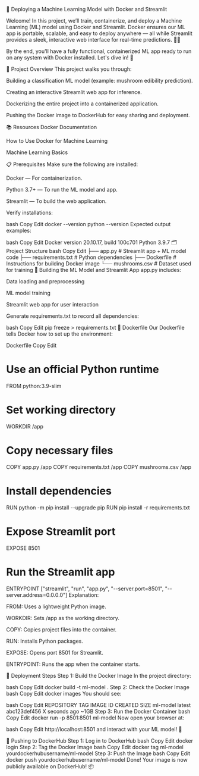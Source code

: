 🚀 Deploying a Machine Learning Model with Docker and Streamlit


Welcome! In this project, we’ll train, containerize, and deploy a Machine Learning (ML) model using Docker and Streamlit. Docker ensures our ML app is portable, scalable, and easy to deploy anywhere — all while Streamlit provides a sleek, interactive web interface for real-time predictions. 🐳🤖

By the end, you'll have a fully functional, containerized ML app ready to run on any system with Docker installed. Let's dive in! 🎯

📖 Project Overview
This project walks you through:

Building a classification ML model (example: mushroom edibility prediction).

Creating an interactive Streamlit web app for inference.

Dockerizing the entire project into a containerized application.

Pushing the Docker image to DockerHub for easy sharing and deployment.

📚 Resources
Docker Documentation

How to Use Docker for Machine Learning

Machine Learning Basics

📋 Prerequisites
Make sure the following are installed:

Docker — For containerization.

Python 3.7+ — To run the ML model and app.

Streamlit — To build the web application.

Verify installations:

bash
Copy
Edit
docker --version
python --version
Expected output examples:

bash
Copy
Edit
Docker version 20.10.17, build 100c701
Python 3.9.7
🗂️ Project Structure
bash
Copy
Edit
├── app.py              # Streamlit app + ML model code
├── requirements.txt    # Python dependencies
├── Dockerfile          # Instructions for building Docker image
└── mushrooms.csv       # Dataset used for training
🐍 Building the ML Model and Streamlit App
app.py includes:

Data loading and preprocessing

ML model training

Streamlit web app for user interaction

Generate requirements.txt to record all dependencies:

bash
Copy
Edit
pip freeze > requirements.txt
📄 Dockerfile
Our Dockerfile tells Docker how to set up the environment:

Dockerfile
Copy
Edit
# Use an official Python runtime
FROM python:3.9-slim

# Set working directory
WORKDIR /app

# Copy necessary files
COPY app.py /app
COPY requirements.txt /app
COPY mushrooms.csv /app

# Install dependencies
RUN python -m pip install --upgrade pip
RUN pip install -r requirements.txt

# Expose Streamlit port
EXPOSE 8501

# Run the Streamlit app
ENTRYPOINT ["streamlit", "run", "app.py", "--server.port=8501", "--server.address=0.0.0.0"]
Explanation:

FROM: Uses a lightweight Python image.

WORKDIR: Sets /app as the working directory.

COPY: Copies project files into the container.

RUN: Installs Python packages.

EXPOSE: Opens port 8501 for Streamlit.

ENTRYPOINT: Runs the app when the container starts.

🚀 Deployment Steps
Step 1: Build the Docker Image
In the project directory:

bash
Copy
Edit
docker build -t ml-model .
Step 2: Check the Docker Image
bash
Copy
Edit
docker images
You should see:

bash
Copy
Edit
REPOSITORY   TAG       IMAGE ID       CREATED          SIZE
ml-model     latest    abc123def456   X seconds ago    ~1GB
Step 3: Run the Docker Container
bash
Copy
Edit
docker run -p 8501:8501 ml-model
Now open your browser at:

bash
Copy
Edit
http://localhost:8501
and interact with your ML model! 🎨

🐋 Pushing to DockerHub
Step 1: Log in to DockerHub
bash
Copy
Edit
docker login
Step 2: Tag the Docker Image
bash
Copy
Edit
docker tag ml-model yourdockerhubusername/ml-model
Step 3: Push the Image
bash
Copy
Edit
docker push yourdockerhubusername/ml-model
Done! Your image is now publicly available on DockerHub! 📦
